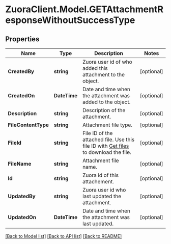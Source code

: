 # ZuoraClient.Model.GETAttachmentResponseWithoutSuccessType

## Properties

Name | Type | Description | Notes
------------ | ------------- | ------------- | -------------
**CreatedBy** | **string** | Zuora user id of who added this attachment to the object.  | [optional] 
**CreatedOn** | **DateTime** | Date and time when the attachment was added to the object.  | [optional] 
**Description** | **string** | Description of the attachment.  | [optional] 
**FileContentType** | **string** | Attachment file type.  | [optional] 
**FileId** | **string** | File ID of the attached file. Use this file ID with [Get files](https://www.zuora.com/developer/api-reference/#operation/GET_Files) to download the file.  | [optional] 
**FileName** | **string** | Attachment file name.  | [optional] 
**Id** | **string** | Zuora id of this attachement.  | [optional] 
**UpdatedBy** | **string** | Zuora user id who last updated the attachment.  | [optional] 
**UpdatedOn** | **DateTime** | Date and time when the attachment was last updated.  | [optional] 

[[Back to Model list]](../README.md#documentation-for-models) [[Back to API list]](../README.md#documentation-for-api-endpoints) [[Back to README]](../README.md)

